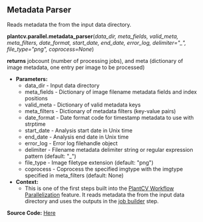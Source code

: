 ## Metadata Parser 

Reads metadata the from the input data directory.

**plantcv.parallel.metadata_parser**(*data_dir, meta_fields, valid_meta, meta_filters, date_format, 
                    start_date, end_date, error_log, delimiter="_", file_type="png", coprocess=None*)

**returns** jobcount (number of processing jobs), and meta (dictionary of image metadata, one entry per image to be processed)

- **Parameters:**
    - data_dir   - Input data directory
    - meta_fields - Dictionary of image filename metadata fields and index positions
    - valid_meta - Dictionary of valid metadata keys
    - meta_filters - Dictionary of metadata filters (key-value pairs)
    - date_format - Date format code for timestamp metadata to use with strptime
    - start_date - Analysis start date in Unix time
    - end_date - Analysis end date in Unix time
    - error_log - Error log filehandle object
    - delimiter - Filename metadata delimiter string or regular expression pattern (default: "_") 
    - file_type - Image filetype extension (default: "png")
    - coprocess - Coprocess the specified imgtype with the imgtype specified in meta_filters (default: None) 
- **Context:**
    - This is one of the first steps built into the [PlantCV Workflow Parallelization](pipeline_parallel.md) feature. 
    It reads metadata the from the input data directory and uses the outputs in the [job builder](job_builder.md) step. 

**Source Code:** [Here](https://github.com/danforthcenter/plantcv/blob/master/plantcv/parallel/parsers.py)
